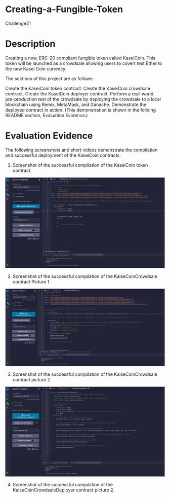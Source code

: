 # Creating-a-Fungible-Token

Challenge21

# Description

Creating a new, ERC-20 compliant fungible token called KaseiCoin. This token will be launched as a crowdsale allowing users to covert test Ether to the new Kasei Coin currency.

The sections of this project are as follows:

Create the KaseiCoin token contract.
Create the KaseiCoin crowdsale contract.
Create the KaseiCoin deployer contract.
Perform a real-world, pre-production test of the crowdsale by deploying the crowdsale to a local blockchain using Remix, MetaMask, and Ganache.
Demonstrate the deployed contract in action. (This demonstration is shown in the folloing README section, Evaluation Evidence.)

# Evaluation Evidence

The following screenshots and short videos demonstrate the compilation and successful deployment of the KaseiCoin contracts.

1. Screenshot of the successful compilation of the KaseiCoin token contract.

![alt text](https://github.com/Khaingz/Creating-a-Fungible-Token/blob/main/KaseiCoin%20complied%20screenshot.png)












2. Screenshot of the successful compilation of the KaiseCoinCrowdsale contract Picture 1.

![alt text](https://github.com/Khaingz/Creating-a-Fungible-Token/blob/main/KaseiCoinCrowdsale%20compiled%20screenshot%201.png)












3. Screenshot of the successful compilation of the KaiseCoinCrowdsale contract picture 2.

![alt text](https://github.com/Khaingz/Creating-a-Fungible-Token/blob/main/KaseiCoinCrowdsale%20compiled%20screenshot%202.png)












4. Screenshot of the successful compilation of the KaiseCoinCrowdsaleDeployer contract picture 2.